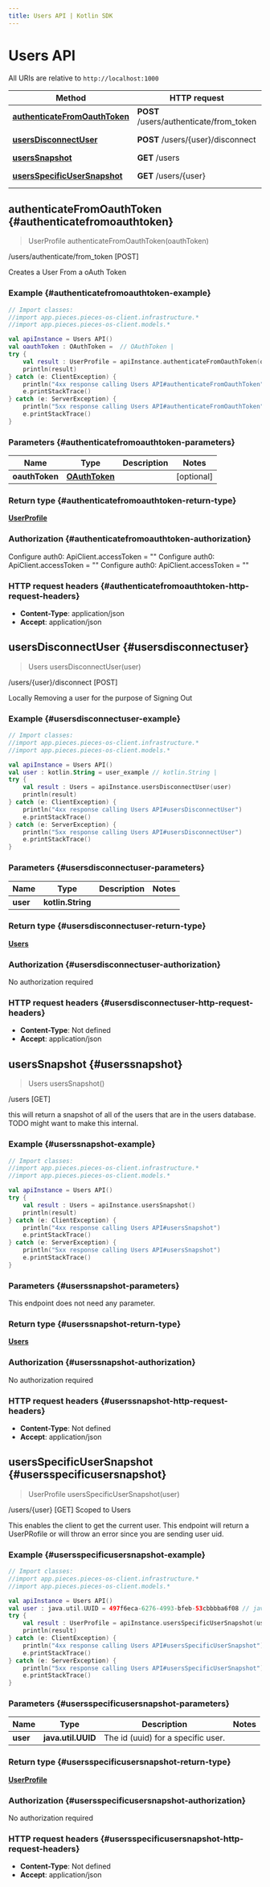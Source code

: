 ```yaml
---
title: Users API | Kotlin SDK
---
```


# Users API

All URIs are relative to `http://localhost:1000`

Method | HTTP request | Description
------------- | ------------- | -------------
[**authenticateFromOauthToken**](#authenticatefromoauthtoken) | **POST** /users/authenticate/from_token | /users/authenticate/from_token [POST]
[**usersDisconnectUser**](#usersdisconnectuser) | **POST** /users/\{user\}/disconnect | /users/\{user\}/disconnect [POST]
[**usersSnapshot**](#userssnapshot) | **GET** /users | /users [GET]
[**usersSpecificUserSnapshot**](#usersspecificusersnapshot) | **GET** /users/\{user\} | /users/\{user\} [GET] Scoped to Users


## **authenticateFromOauthToken** {#authenticatefromoauthtoken}
> UserProfile authenticateFromOauthToken(oauthToken)

/users/authenticate/from_token [POST]

Creates a User From a oAuth Token

### Example {#authenticatefromoauthtoken-example}
```kotlin
// Import classes:
//import app.pieces.pieces-os-client.infrastructure.*
//import app.pieces.pieces-os-client.models.*

val apiInstance = Users API()
val oauthToken : OAuthToken =  // OAuthToken | 
try {
    val result : UserProfile = apiInstance.authenticateFromOauthToken(oauthToken)
    println(result)
} catch (e: ClientException) {
    println("4xx response calling Users API#authenticateFromOauthToken")
    e.printStackTrace()
} catch (e: ServerException) {
    println("5xx response calling Users API#authenticateFromOauthToken")
    e.printStackTrace()
}
```

### Parameters {#authenticatefromoauthtoken-parameters}

Name | Type | Description  | Notes
------------- | ------------- | ------------- | -------------
 **oauthToken** | [**OAuthToken**](../models/OAuthToken)|  | [optional]

### Return type {#authenticatefromoauthtoken-return-type}

[**UserProfile**](../models/UserProfile)

### Authorization {#authenticatefromoauthtoken-authorization}


Configure auth0:
    ApiClient.accessToken = ""
Configure auth0:
    ApiClient.accessToken = ""
Configure auth0:
    ApiClient.accessToken = ""

### HTTP request headers {#authenticatefromoauthtoken-http-request-headers}

 - **Content-Type**: application/json
 - **Accept**: application/json

## **usersDisconnectUser** {#usersdisconnectuser}
> Users usersDisconnectUser(user)

/users/\{user\}/disconnect [POST]

Locally Removing a user for the purpose of Signing Out

### Example {#usersdisconnectuser-example}
```kotlin
// Import classes:
//import app.pieces.pieces-os-client.infrastructure.*
//import app.pieces.pieces-os-client.models.*

val apiInstance = Users API()
val user : kotlin.String = user_example // kotlin.String | 
try {
    val result : Users = apiInstance.usersDisconnectUser(user)
    println(result)
} catch (e: ClientException) {
    println("4xx response calling Users API#usersDisconnectUser")
    e.printStackTrace()
} catch (e: ServerException) {
    println("5xx response calling Users API#usersDisconnectUser")
    e.printStackTrace()
}
```

### Parameters {#usersdisconnectuser-parameters}

Name | Type | Description  | Notes
------------- | ------------- | ------------- | -------------
 **user** | **kotlin.String**|  |

### Return type {#usersdisconnectuser-return-type}

[**Users**](../models/Users)

### Authorization {#usersdisconnectuser-authorization}

No authorization required

### HTTP request headers {#usersdisconnectuser-http-request-headers}

 - **Content-Type**: Not defined
 - **Accept**: application/json

## **usersSnapshot** {#userssnapshot}
> Users usersSnapshot()

/users [GET]

this will return a snapshot of all of the users that are in the users database. TODO might want to make this internal.

### Example {#userssnapshot-example}
```kotlin
// Import classes:
//import app.pieces.pieces-os-client.infrastructure.*
//import app.pieces.pieces-os-client.models.*

val apiInstance = Users API()
try {
    val result : Users = apiInstance.usersSnapshot()
    println(result)
} catch (e: ClientException) {
    println("4xx response calling Users API#usersSnapshot")
    e.printStackTrace()
} catch (e: ServerException) {
    println("5xx response calling Users API#usersSnapshot")
    e.printStackTrace()
}
```

### Parameters {#userssnapshot-parameters}
This endpoint does not need any parameter.

### Return type {#userssnapshot-return-type}

[**Users**](../models/Users)

### Authorization {#userssnapshot-authorization}

No authorization required

### HTTP request headers {#userssnapshot-http-request-headers}

 - **Content-Type**: Not defined
 - **Accept**: application/json

## **usersSpecificUserSnapshot** {#usersspecificusersnapshot}
> UserProfile usersSpecificUserSnapshot(user)

/users/\{user\} [GET] Scoped to Users

This enables the client to get the current user.  This endpoint will return a UserPRofile or will throw an error since you are sending user uid.

### Example {#usersspecificusersnapshot-example}
```kotlin
// Import classes:
//import app.pieces.pieces-os-client.infrastructure.*
//import app.pieces.pieces-os-client.models.*

val apiInstance = Users API()
val user : java.util.UUID = 497f6eca-6276-4993-bfeb-53cbbbba6f08 // java.util.UUID | The id (uuid) for a specific user.
try {
    val result : UserProfile = apiInstance.usersSpecificUserSnapshot(user)
    println(result)
} catch (e: ClientException) {
    println("4xx response calling Users API#usersSpecificUserSnapshot")
    e.printStackTrace()
} catch (e: ServerException) {
    println("5xx response calling Users API#usersSpecificUserSnapshot")
    e.printStackTrace()
}
```

### Parameters {#usersspecificusersnapshot-parameters}

Name | Type | Description  | Notes
------------- | ------------- | ------------- | -------------
 **user** | **java.util.UUID**| The id (uuid) for a specific user. |

### Return type {#usersspecificusersnapshot-return-type}

[**UserProfile**](../models/UserProfile)

### Authorization {#usersspecificusersnapshot-authorization}

No authorization required

### HTTP request headers {#usersspecificusersnapshot-http-request-headers}

 - **Content-Type**: Not defined
 - **Accept**: application/json

